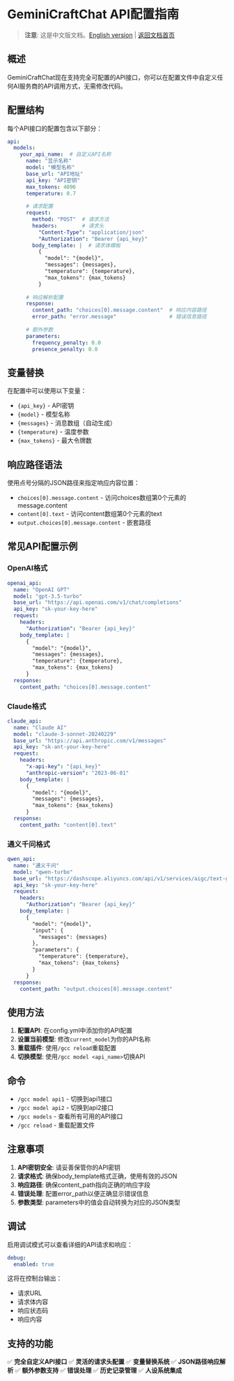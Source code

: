 # GeminiCraftChat API配置指南

> **注意**: 这是中文版文档。[English version](docs/en/API_CONFIG_GUIDE.md) | [返回文档首页](docs/README.md)

## 概述

GeminiCraftChat现在支持完全可配置的API接口，你可以在配置文件中自定义任何AI服务商的API调用方式，无需修改代码。

## 配置结构

每个API接口的配置包含以下部分：

```yaml
api:
  models:
    your_api_name:  # 自定义API名称
      name: "显示名称"
      model: "模型名称"
      base_url: "API地址"
      api_key: "API密钥"
      max_tokens: 4096
      temperature: 0.7
      
      # 请求配置
      request:
        method: "POST"  # 请求方法
        headers:        # 请求头
          "Content-Type": "application/json"
          "Authorization": "Bearer {api_key}"
        body_template: |  # 请求体模板
          {
            "model": "{model}",
            "messages": {messages},
            "temperature": {temperature},
            "max_tokens": {max_tokens}
          }
      
      # 响应解析配置
      response:
        content_path: "choices[0].message.content"  # 响应内容路径
        error_path: "error.message"                 # 错误信息路径
      
      # 额外参数
      parameters:
        frequency_penalty: 0.0
        presence_penalty: 0.0
```

## 变量替换

在配置中可以使用以下变量：

- `{api_key}` - API密钥
- `{model}` - 模型名称
- `{messages}` - 消息数组（自动生成）
- `{temperature}` - 温度参数
- `{max_tokens}` - 最大令牌数

## 响应路径语法

使用点号分隔的JSON路径来指定响应内容位置：

- `choices[0].message.content` - 访问choices数组第0个元素的message.content
- `content[0].text` - 访问content数组第0个元素的text
- `output.choices[0].message.content` - 嵌套路径

## 常见API配置示例

### OpenAI格式
```yaml
openai_api:
  name: "OpenAI GPT"
  model: "gpt-3.5-turbo"
  base_url: "https://api.openai.com/v1/chat/completions"
  api_key: "sk-your-key-here"
  request:
    headers:
      "Authorization": "Bearer {api_key}"
    body_template: |
      {
        "model": "{model}",
        "messages": {messages},
        "temperature": {temperature},
        "max_tokens": {max_tokens}
      }
  response:
    content_path: "choices[0].message.content"
```

### Claude格式
```yaml
claude_api:
  name: "Claude AI"
  model: "claude-3-sonnet-20240229"
  base_url: "https://api.anthropic.com/v1/messages"
  api_key: "sk-ant-your-key-here"
  request:
    headers:
      "x-api-key": "{api_key}"
      "anthropic-version": "2023-06-01"
    body_template: |
      {
        "model": "{model}",
        "messages": {messages},
        "max_tokens": {max_tokens}
      }
  response:
    content_path: "content[0].text"
```

### 通义千问格式
```yaml
qwen_api:
  name: "通义千问"
  model: "qwen-turbo"
  base_url: "https://dashscope.aliyuncs.com/api/v1/services/aigc/text-generation/generation"
  api_key: "sk-your-key-here"
  request:
    headers:
      "Authorization": "Bearer {api_key}"
    body_template: |
      {
        "model": "{model}",
        "input": {
          "messages": {messages}
        },
        "parameters": {
          "temperature": {temperature},
          "max_tokens": {max_tokens}
        }
      }
  response:
    content_path: "output.choices[0].message.content"
```

## 使用方法

1. **配置API**: 在config.yml中添加你的API配置
2. **设置当前模型**: 修改`current_model`为你的API名称
3. **重载插件**: 使用`/gcc reload`重载配置
4. **切换模型**: 使用`/gcc model <api_name>`切换API

## 命令

- `/gcc model api1` - 切换到api1接口
- `/gcc model api2` - 切换到api2接口
- `/gcc models` - 查看所有可用的API接口
- `/gcc reload` - 重载配置文件

## 注意事项

1. **API密钥安全**: 请妥善保管你的API密钥
2. **请求格式**: 确保body_template格式正确，使用有效的JSON
3. **响应路径**: 确保content_path指向正确的响应字段
4. **错误处理**: 配置error_path以便正确显示错误信息
5. **参数类型**: parameters中的值会自动转换为对应的JSON类型

## 调试

启用调试模式可以查看详细的API请求和响应：

```yaml
debug:
  enabled: true
```

这将在控制台输出：
- 请求URL
- 请求体内容
- 响应状态码
- 响应内容

## 支持的功能

✅ **完全自定义API接口**
✅ **灵活的请求头配置**
✅ **变量替换系统**
✅ **JSON路径响应解析**
✅ **额外参数支持**
✅ **错误处理**
✅ **历史记录管理**
✅ **人设系统集成**
